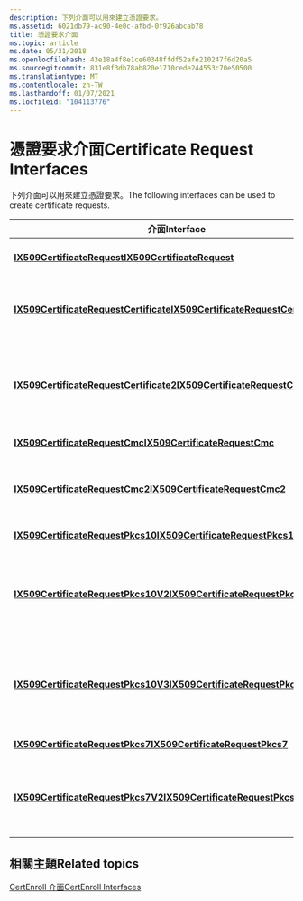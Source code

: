 ```yaml
---
description: 下列介面可以用來建立憑證要求。
ms.assetid: 6021db79-ac90-4e0c-afbd-0f926abcab78
title: 憑證要求介面
ms.topic: article
ms.date: 05/31/2018
ms.openlocfilehash: 43e18a4f8e1ce60348ffdf52afe210247f6d20a5
ms.sourcegitcommit: 831e8f3db78ab820e1710cede244553c70e50500
ms.translationtype: MT
ms.contentlocale: zh-TW
ms.lasthandoff: 01/07/2021
ms.locfileid: "104113776"
---
```

# <a name="certificate-request-interfaces"></a><span data-ttu-id="79165-103">憑證要求介面</span><span class="sxs-lookup"><span data-stu-id="79165-103">Certificate Request Interfaces</span></span>

<span data-ttu-id="79165-104">下列介面可以用來建立憑證要求。</span><span class="sxs-lookup"><span data-stu-id="79165-104">The following interfaces can be used to create certificate requests.</span></span>



| <span data-ttu-id="79165-105">介面</span><span class="sxs-lookup"><span data-stu-id="79165-105">Interface</span></span>                                                                          | <span data-ttu-id="79165-106">描述</span><span class="sxs-lookup"><span data-stu-id="79165-106">Description</span></span>                                                                                                                                                   |
|------------------------------------------------------------------------------------|---------------------------------------------------------------------------------------------------------------------------------------------------------------|
| [<span data-ttu-id="79165-107">**IX509CertificateRequest**</span><span class="sxs-lookup"><span data-stu-id="79165-107">**IX509CertificateRequest**</span></span>](/windows/desktop/api/CertEnroll/nn-certenroll-ix509certificaterequest)                         | <span data-ttu-id="79165-108">表示憑證要求的抽象最上層介面。</span><span class="sxs-lookup"><span data-stu-id="79165-108">Represents the abstract top-level interface for a certificate request.</span></span>                                                                                        |
| [<span data-ttu-id="79165-109">**IX509CertificateRequestCertificate**</span><span class="sxs-lookup"><span data-stu-id="79165-109">**IX509CertificateRequestCertificate**</span></span>](/windows/desktop/api/CertEnroll/nn-certenroll-ix509certificaterequestcertificate)   | <span data-ttu-id="79165-110">可讓您直接建立憑證，而不需經過註冊或憑證授權單位單位。</span><span class="sxs-lookup"><span data-stu-id="79165-110">Enables you to create certificates directly without going through a registration or certification authority.</span></span>                                                  |
| [<span data-ttu-id="79165-111">**IX509CertificateRequestCertificate2**</span><span class="sxs-lookup"><span data-stu-id="79165-111">**IX509CertificateRequestCertificate2**</span></span>](/windows/desktop/api/Certenroll/nn-certenroll-ix509certificaterequestcertificate2) | <span data-ttu-id="79165-112">擴充 [**IX509CertificateRequestCertificate**](/windows/desktop/api/CertEnroll/nn-certenroll-ix509certificaterequestcertificate) 介面，以從範本啟用初始化。</span><span class="sxs-lookup"><span data-stu-id="79165-112">Extends the [**IX509CertificateRequestCertificate**](/windows/desktop/api/CertEnroll/nn-certenroll-ix509certificaterequestcertificate) interface to enable initialization from a template.</span></span>              |
| [<span data-ttu-id="79165-113">**IX509CertificateRequestCmc**</span><span class="sxs-lookup"><span data-stu-id="79165-113">**IX509CertificateRequestCmc**</span></span>](/windows/desktop/api/CertEnroll/nn-certenroll-ix509certificaterequestcmc)                   | <span data-ttu-id="79165-114">表示 CMC 要求。</span><span class="sxs-lookup"><span data-stu-id="79165-114">Represents a CMC request.</span></span>                                                                                                                                     |
| [<span data-ttu-id="79165-115">**IX509CertificateRequestCmc2**</span><span class="sxs-lookup"><span data-stu-id="79165-115">**IX509CertificateRequestCmc2**</span></span>](/windows/desktop/api/Certenroll/nn-certenroll-ix509certificaterequestcmc2)                 | <span data-ttu-id="79165-116">擴充 [**IX509CertificateRequestCmc**](/windows/desktop/api/CertEnroll/nn-certenroll-ix509certificaterequestcmc) 介面，以從範本啟用初始化。</span><span class="sxs-lookup"><span data-stu-id="79165-116">Extends the [**IX509CertificateRequestCmc**](/windows/desktop/api/CertEnroll/nn-certenroll-ix509certificaterequestcmc) interface to enable initialization from a template.</span></span>                              |
| [<span data-ttu-id="79165-117">**IX509CertificateRequestPkcs10**</span><span class="sxs-lookup"><span data-stu-id="79165-117">**IX509CertificateRequestPkcs10**</span></span>](/windows/desktop/api/CertEnroll/nn-certenroll-ix509certificaterequestpkcs10)             | <span data-ttu-id="79165-118">表示 PKCS \# 10 要求。</span><span class="sxs-lookup"><span data-stu-id="79165-118">Represents a PKCS \#10 request.</span></span>                                                                                                                               |
| [<span data-ttu-id="79165-119">**IX509CertificateRequestPkcs10V2**</span><span class="sxs-lookup"><span data-stu-id="79165-119">**IX509CertificateRequestPkcs10V2**</span></span>](/windows/desktop/api/Certenroll/nn-certenroll-ix509certificaterequestpkcs10v2)         | <span data-ttu-id="79165-120">擴充 [**IX509CertificateRequestPkcs10**](/windows/desktop/api/CertEnroll/nn-certenroll-ix509certificaterequestpkcs10) 介面，以從範本啟用初始化。</span><span class="sxs-lookup"><span data-stu-id="79165-120">Extends the [**IX509CertificateRequestPkcs10**](/windows/desktop/api/CertEnroll/nn-certenroll-ix509certificaterequestpkcs10) interface to enable initialization from a template.</span></span>                        |
| [<span data-ttu-id="79165-121">**IX509CertificateRequestPkcs10V3**</span><span class="sxs-lookup"><span data-stu-id="79165-121">**IX509CertificateRequestPkcs10V3**</span></span>](/windows/desktop/api/Certenroll/nn-certenroll-ix509certificaterequestpkcs10v3)         | <span data-ttu-id="79165-122">擴充 [**IX509CertificateRequestPkcs10**](/windows/desktop/api/CertEnroll/nn-certenroll-ix509certificaterequestpkcs10) 介面，並新增可啟用 TPM 憑證證明的屬性。</span><span class="sxs-lookup"><span data-stu-id="79165-122">Extends the [**IX509CertificateRequestPkcs10**](/windows/desktop/api/CertEnroll/nn-certenroll-ix509certificaterequestpkcs10) interface and adds properties that enable TPM certificate attestation.</span></span> |
| [<span data-ttu-id="79165-123">**IX509CertificateRequestPkcs7**</span><span class="sxs-lookup"><span data-stu-id="79165-123">**IX509CertificateRequestPkcs7**</span></span>](/windows/desktop/api/CertEnroll/nn-certenroll-ix509certificaterequestpkcs7)               | <span data-ttu-id="79165-124">表示 PKCS \# 7 要求。</span><span class="sxs-lookup"><span data-stu-id="79165-124">Represents a PKCS \#7 request.</span></span>                                                                                                                                |
| [<span data-ttu-id="79165-125">**IX509CertificateRequestPkcs7V2**</span><span class="sxs-lookup"><span data-stu-id="79165-125">**IX509CertificateRequestPkcs7V2**</span></span>](/windows/desktop/api/Certenroll/nn-certenroll-ix509certificaterequestpkcs7v2)           | <span data-ttu-id="79165-126">擴充 [**IX509CertificateRequestPkcs7**](/windows/desktop/api/CertEnroll/nn-certenroll-ix509certificaterequestpkcs7) 介面，以從範本啟用初始化。</span><span class="sxs-lookup"><span data-stu-id="79165-126">Extends the [**IX509CertificateRequestPkcs7**](/windows/desktop/api/CertEnroll/nn-certenroll-ix509certificaterequestpkcs7) interface to enable initialization from a template.</span></span>                          |



 

## <a name="related-topics"></a><span data-ttu-id="79165-127">相關主題</span><span class="sxs-lookup"><span data-stu-id="79165-127">Related topics</span></span>

<dl> <dt>

[<span data-ttu-id="79165-128">CertEnroll 介面</span><span class="sxs-lookup"><span data-stu-id="79165-128">CertEnroll Interfaces</span></span>](certenroll-interfaces.md)
</dt> </dl>

 

 




